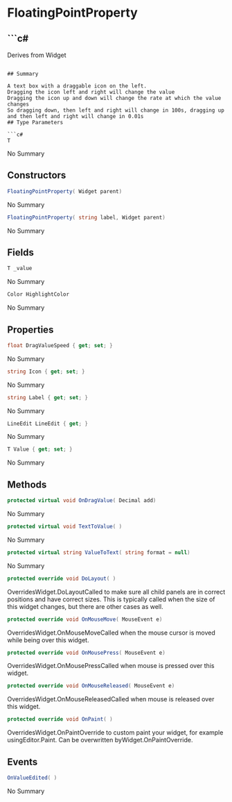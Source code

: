 # FloatingPointProperty<T>

## ```c#
Derives from Widget
```

## Summary

A text box with a draggable icon on the left.
Dragging the icon left and right will change the value
Dragging the icon up and down will change the rate at which the value changes
So dragging down, then left and right will change in 100s, dragging up and then left and right will change in 0.01s
## Type Parameters

```c#
T
```
No Summary
## Constructors

```c#
FloatingPointProperty( Widget parent) 
```
No Summary
```c#
FloatingPointProperty( string label, Widget parent) 
```
No Summary
## Fields

```c#
T _value
```
No Summary
```c#
Color HighlightColor
```
No Summary
## Properties

```c#
float DragValueSpeed { get; set; } 
```
No Summary
```c#
string Icon { get; set; } 
```
No Summary
```c#
string Label { get; set; } 
```
No Summary
```c#
LineEdit LineEdit { get; } 
```
No Summary
```c#
T Value { get; set; } 
```
No Summary
## Methods

```c#
protected virtual void OnDragValue( Decimal add) 
```
No Summary
```c#
protected virtual void TextToValue( ) 
```
No Summary
```c#
protected virtual string ValueToText( string format = null) 
```
No Summary
```c#
protected override void DoLayout( ) 
```
OverridesWidget.DoLayoutCalled to make sure all child panels are in correct positions and have correct sizes.
This is typically called when the size of this widget changes, but there are other cases as well.
```c#
protected override void OnMouseMove( MouseEvent e) 
```
OverridesWidget.OnMouseMoveCalled when the mouse cursor is moved while being over this widget.
```c#
protected override void OnMousePress( MouseEvent e) 
```
OverridesWidget.OnMousePressCalled when mouse is pressed over this widget.
```c#
protected override void OnMouseReleased( MouseEvent e) 
```
OverridesWidget.OnMouseReleasedCalled when mouse is released over this widget.
```c#
protected override void OnPaint( ) 
```
OverridesWidget.OnPaintOverride to custom paint your widget, for example usingEditor.Paint. Can be overwritten byWidget.OnPaintOverride.
## Events

```c#
OnValueEdited( ) 
```
No Summary
